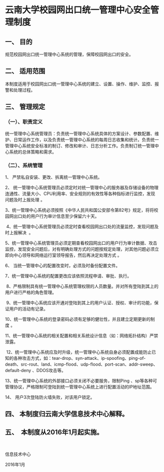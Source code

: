 # 云南大学校园网出口统一管理中心安全管理制度


## 一、 目的 

规范校园网出口统一管理中心系统的管理，保障校园网出口的安全。

## 二、 适用范围 

本制度适用于校园网出口统一管理中心系统的建立、设置、操作、维护、监控、报警和处理过程。

## 三、 管理规定

### （一）、职责定义

统一管理中心系统管理员：负责统一管理中心系统具体的方案设计、参数配置、维护、日常运作工作，以及负责统一管理中心系统的每周日志收集和统计。负责统一管理中心系统安全标准的制订、修改和审计、日志分析工作。负责制订统一管理中心系统的总体策略和需求。

### （二）、系统管理

1、 严禁私自安装、更改、拆离统一管理中心系统。

2、 统一管理中心系统管理员必须定时对统一管理中心的服务器及存储设备的物理连通性、流量大小、CPU利用率、安全规则的有效性等各种指标进行监控，发现问题及时上报处理 。

3、统一管理中心系统必须按照《中华人民共和国公安部令第82号》规定，将将校园网出口处的用户行为审计信息至少保留六十天。

 4、统一管理中心系统管理员必须定时查看校园网出口处的流量监控，发现问题及时上报解决  。

5、统一管理中心系统管理员必须定期查看校园网出口的用户行为审计数据、攻击监控，发现安全问题后，对有明确处理方式的问题按规定处理，对其他问题必须立即向中心领导和网络运行室领导报告，然后再决定处理方式 。

6、 当统一管理中心的配置改变时，必须及时备份配置文件。

7、统一管理中心系统的配置更改应该依照流程申请、审批、执行。

 8、严格限制具有统一管理中心系统管理权限的人员数量。并对所有登陆到其上的用户进行严格的角色管理。

 9、统一管理中心系统应该开通对登陆到其上的用户认证、授权、审计的功能，保证用户的活动有记录。 

10、统一管理中心系统的登录密码必须有足够的健壮性，并且建立定期更新的制度 。

11、统一管理中心系统的相关配置和相关系统设计信息（如：网络拓扑结构）严禁泄露。

 12、统一管理中心系统应及时升级，统一管理中心系统自身必须配置成能防止已知的各种攻击方式，如：tear-drop、syn-attack、ip-spoofing、ping-of-death、src-rout、land、icmp-flood、udp-flood、port-scan、addr-sweep、default-deny 、DDOS攻击等。

13、统一管理中心系统的外部接口必须关闭不必要服务，限制Ping 、sp等各种可管理协议，严格限制可登陆到统一管理中心系统上进行配置活动的IP地址范围。

14、 用户3次登陆防火墙失败，对该用户锁定。

## 四、 本制度归云南大学信息技术中心解释。

## 五、  本制度从2016年1月起实施。

 

信息技术中心

2016年1月



